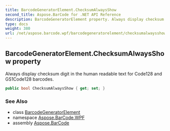 ```yaml
---
title: BarcodeGeneratorElement.ChecksumAlwaysShow
second_title: Aspose.BarCode for .NET API Reference
description: BarcodeGeneratorElement property. Always display checksum digit in the human readable text for Code128 and GS1Code128 barcodes
type: docs
weight: 380
url: /net/aspose.barcode.wpf/barcodegeneratorelement/checksumalwaysshow/
---
```

## BarcodeGeneratorElement.ChecksumAlwaysShow property

Always display checksum digit in the human readable text for Code128 and GS1Code128 barcodes.

```csharp
public bool ChecksumAlwaysShow { get; set; }
```

### See Also

* class [BarcodeGeneratorElement](../)
* namespace [Aspose.BarCode.WPF](../../barcodegeneratorelement/)
* assembly [Aspose.BarCode](../../../)


